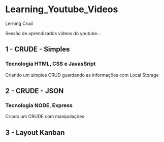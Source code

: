 # Learning_Youtube_Videos
Lerning Crud


Sessão de aprendizados videos do youtube...

## 1 - CRUDE - Simples
### Tecnologia HTML, CSS e JavasSript
Criando um simples CRUD guardando as informações com Local Storage


## 2 - CRUDE - JSON
### Tecnologia NODE, Express 
Criado um CRUDE com manipulações . 

## 3 - Layout Kanban
